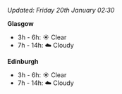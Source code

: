 *Updated: Friday 20th January 02:30*

**Glasgow**

* 3h - 6h: :sunny: Clear
* 7h - 14h: :cloud: Cloudy

**Edinburgh**

* 3h - 6h: :sunny: Clear
* 7h - 14h: :cloud: Cloudy
